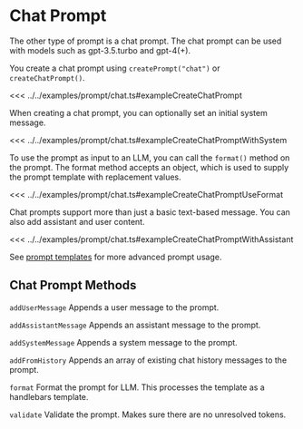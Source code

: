 # Chat Prompt
The other type of prompt is a chat prompt. The chat prompt can be used with models such as gpt-3.5.turbo and gpt-4(+).

You create a chat prompt using `createPrompt("chat")` or `createChatPrompt()`.

<GenericOutput example="prompt.chat.exampleCreateChatPrompt">

<<< ../../examples/prompt/chat.ts#exampleCreateChatPrompt
</GenericOutput>

When creating a chat prompt, you can optionally set an initial system message.

<GenericOutput example="prompt.chat.exampleCreateChatPromptWithSystem">

<<< ../../examples/prompt/chat.ts#exampleCreateChatPromptWithSystem
</GenericOutput>

To use the prompt as input to an LLM, you can call the `format()` method on the prompt. The format method accepts an object, which is used to supply the prompt template with replacement values.

<GenericOutput example="prompt.chat.exampleCreateChatPromptUseFormat">

<<< ../../examples/prompt/chat.ts#exampleCreateChatPromptUseFormat
</GenericOutput>



Chat prompts support more than just a basic text-based message. You can also add assistant and user content.

<GenericOutput example="prompt.chat.exampleCreateChatPromptWithAssistant">

<<< ../../examples/prompt/chat.ts#exampleCreateChatPromptWithAssistant
</GenericOutput>


See [prompt templates](/prompt/advanced.html) for more advanced prompt usage.

## Chat Prompt Methods
`addUserMessage`
Appends a user message to the prompt.

`addAssistantMessage`
Appends an assistant message to the prompt.

`addSystemMessage`
Appends a system message to the prompt.

`addFromHistory`
Appends an array of existing chat history messages to the prompt.

`format`
Format the prompt for LLM. This processes the template as a handlebars template.

`validate`
Validate the prompt. Makes sure there are no unresolved tokens.